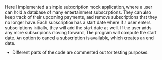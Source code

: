 Here I implemented a simple subscription mock application, where a user can hold a database of many
entertainment subscriptions. They can also keep track of their upcoming payments, and remove
subscriptions that they no longer have.
Each subscription has a start date where if a user enters subscriptions initially, they will 
add the start date as well. If the user adds any more subscripions moving forward, 
The program will compute the start date. 
An option to cancel a subscription is available, which creates an end date.

- Different parts of the code are commented out for testing purposes.
